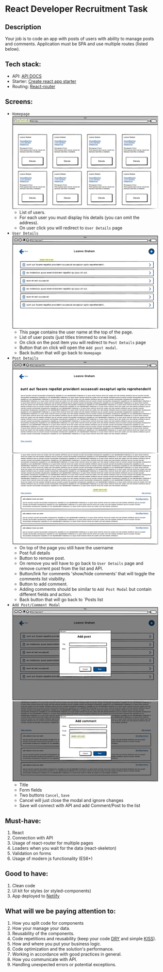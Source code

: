 # React Developer Recruitment Task 

## Description
Your job is to code an app with posts of users with ability to manage posts and comments. Application must be SPA and use multiple routes (listed below). 

## Tech stack:
* API: [API DOCS](https://jsonplaceholder.typicode.com/) 
* Starter: [Create react app starter](https://github.com/facebook/create-react-app)
* Routing: [React-router](https://github.com/ReactTraining/react-router)

## Screens:
* `Homepage` 
    ![Homepage](img/HomePage.png)
    * List of users. 
    * For each user you must display his details (you can omit the address). 
    * On user click you will redirect to `User Details` page
* `User Details`
    ![User Details](img/UserDetails.png)
    * This page contains the user name at the top of the page.
    * List of user posts (just titles trimmed to one line).
    * On click on the post item you will redirect to `Post Details` page
    * Button that on click will open the  `Add post modal`. 
    * Back button that will go back to `Homepage`
* `Post Details`
    ![User Details](img/PostDetails.png)
    ![User Details comments](img/PostDetailsComments.png)
    * On top of the page you still have the username
    * Post full details 
    * Button to remove post. 
    * On remove you will have to go back to `User Details` page and remove current post from the list and API.
    * Button/link for comments 'show/hide comments' that will toggle the comments list visibility.
    * Button to add comment.
    * Adding comments should be similar to `Add Post Modal` but contain different fields and action.
    * Back button that will go back to `Posts list
*  `Add Post/Comment Modal`
    ![Add Post Modal](img/AddPostModal.png)
    ![Add Comment Modal](img/AddCommentModal.png)
    *   Title
    *   Form fields
    *   Two buttons `Cancel`, `Save`
    *   Cancel will just close the modal and ignore changes
    *   Save will connect with API and add Comment/Post to the list

## Must-have:
1. React
2. Connection with API
3. Usage of react-router for multiple pages
4. Loaders when you wait for the data (react-skeleton)
5. Validation on forms
6. Usage of modern js functionality (ES6+)

## Good to have:
1. Clean code
2. UI kit for styles (or styled-components)
4. App deployed to [Netlify](https://www.netlify.com/)

## What will we be paying attention to:
1. How you split code for components
2. How your manage your data.
3. Reusability of the components.
4. Code repetitions and reusability (keep your code [DRY](https://en.wikipedia.org/wiki/Don%27t_repeat_yourself) and simple [KISS](https://en.wikipedia.org/wiki/KISS_principle)).
5. How and where you put your business logic.
6. Code optimization and the solution&#39;s performance.
7. Working in accordance with good practices in general.
8. How you communicate with API.
9. Handling unexpected errors or potential exceptions.
